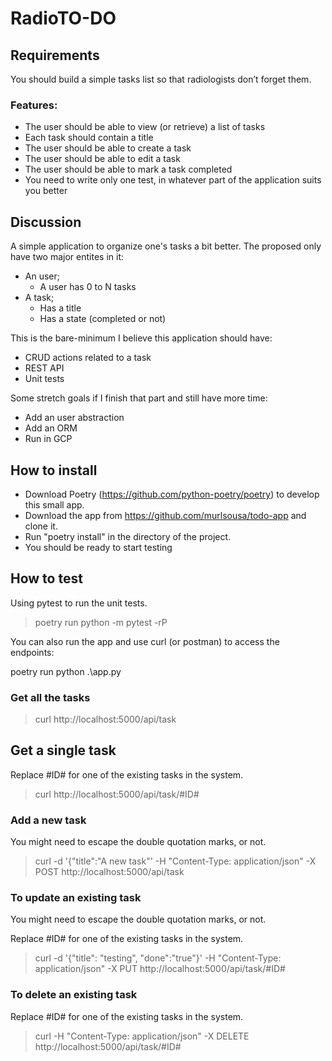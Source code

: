 # RadioTO-DO

## Requirements

You should build a simple tasks list so that radiologists don’t forget them.

### Features:

- The user should be able to view (or retrieve) a list of tasks
- Each task should contain a title
- The user should be able to create a task
- The user should be able to edit a task
- The user should be able to mark a task completed
- You need to write only one test, in whatever part of the application suits you better

## Discussion

A simple application to organize one's tasks a bit better. The proposed only have two major entites in it:

* An user;
    * A user has 0 to N tasks
* A task;
    * Has a title
    * Has a state (completed or not)

This is the bare-minimum I believe this application should have:

- CRUD actions related to a task
- REST API
- Unit tests

Some stretch goals if I finish that part and still have more time:

- Add an user abstraction
- Add an ORM
- Run in GCP

## How to install

* Download Poetry (https://github.com/python-poetry/poetry) to develop this small app.
* Download the app from https://github.com/murlsousa/todo-app and clone it.
* Run "poetry install" in the directory of the project.
* You should be ready to start testing

## How to test

Using pytest to run the unit tests.

> poetry run python -m pytest -rP

You can also run the app and use curl (or postman) to access the endpoints:

poetry run python .\app.py

### Get all the tasks

> curl http://localhost:5000/api/task

## Get a single task

Replace #ID# for one of the existing tasks in the system.

> curl http://localhost:5000/api/task/#ID#

### Add a new task

You might need to escape the double quotation marks, or not.

> curl -d '{"title":"A new task"' -H "Content-Type: application/json" -X POST http://localhost:5000/api/task

### To update an existing task

You might need to escape the double quotation marks, or not.

Replace #ID# for one of the existing tasks in the system.

> curl -d '{"title": "testing", "done":"true"}' -H "Content-Type: application/json" -X PUT http://localhost:5000/api/task/#ID#

### To delete an existing task

Replace #ID# for one of the existing tasks in the system.

> curl -H "Content-Type: application/json" -X DELETE http://localhost:5000/api/task/#ID#